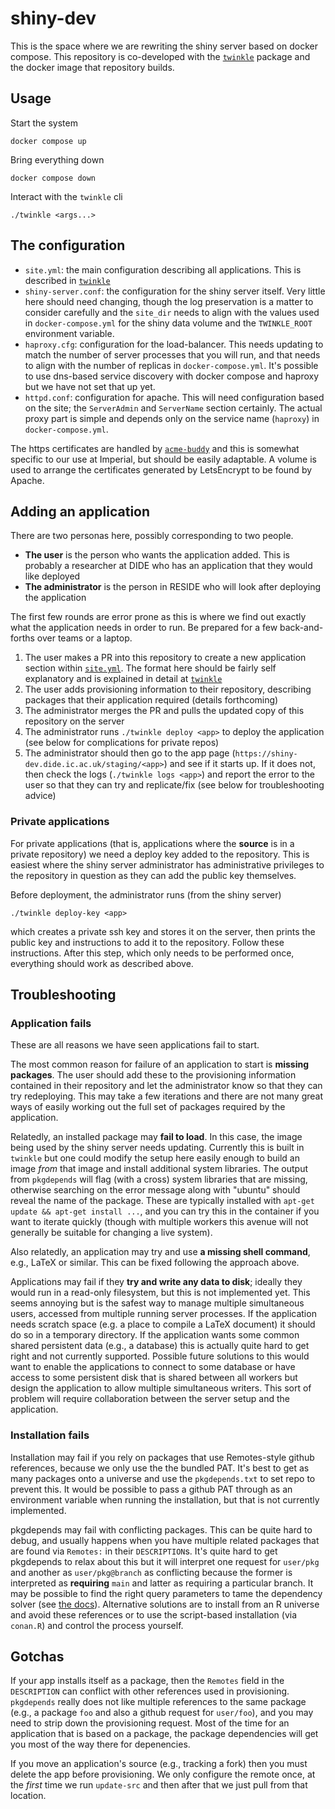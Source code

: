 # shiny-dev

This is the space where we are rewriting the shiny server based on docker compose.  This repository is co-developed with the [`twinkle`](https://github.com/mrc-ide/twinkle/) package and the docker image that repository builds.

## Usage

Start the system

```
docker compose up
```

Bring everything down

```
docker compose down
```

Interact with the `twinkle` cli

```
./twinkle <args...>
```

## The configuration

* `site.yml`: the main configuration describing all applications. This is described in [`twinkle`](https://github.com/mrc-ide/twinkle/)
* `shiny-server.conf`: the configuration for the shiny server itself. Very little here should need changing, though the log preservation is a matter to consider carefully and the `site_dir` needs to align with the values used in `docker-compose.yml` for the shiny data volume and the `TWINKLE_ROOT` environment variable.
* `haproxy.cfg`: configuration for the load-balancer.  This needs updating to match the number of server processes that you will run, and that needs to align with the number of replicas in `docker-compose.yml`.  It's possible to use dns-based service discovery with docker compose and haproxy but we have not set that up yet.
* `httpd.conf`: configuration for apache. This will need configuration based on the site; the `ServerAdmin` and `ServerName` section certainly.  The actual proxy part is simple and depends only on the service name (`haproxy`) in `docker-compose.yml`.

The https certificates are handled by [`acme-buddy`](https://github.com/reside-ic/acme-buddy/) and this is somewhat specific to our use at Imperial, but should be easily adaptable.  A volume is used to arrange the certificates generated by LetsEncrypt to be found by Apache.

## Adding an application

There are two personas here, possibly corresponding to two people.

* **The user** is the person who wants the application added.  This is probably a researcher at DIDE who has an application that they would like deployed
* **The administrator** is the person in RESIDE who will look after deploying the application

The first few rounds are error prone as this is where we find out exactly what the application needs in order to run.  Be prepared for a few back-and-forths over teams or a laptop.

1. The user makes a PR into this repository to create a new application section within [`site.yml`](site.yml).  The format here should be fairly self explanatory and is explained in detail at [`twinkle`](https://github.com/mrc-ide/twinkle/)
1. The user adds provisioning information to their repository, describing packages that their application required (details forthcoming)
1. The administrator merges the PR and pulls the updated copy of this repository on the server
1. The administrator runs `./twinkle deploy <app>` to deploy the application (see below for complications for private repos)
1. The administrator should then go to the app page (`https://shiny-dev.dide.ic.ac.uk/staging/<app>`) and see if it starts up.  If it does not, then check the logs (`./twinkle logs <app>`) and report the error to the user so that they can try and replicate/fix (see below for troubleshooting advice)

### Private applications

For private applications (that is, applications where the **source** is in a private repository) we need a deploy key added to the repository.  This is easiest where the shiny server administrator has administrative privileges to the repository in question as they can add the public key themselves.

Before deployment, the administrator runs (from the shiny server)

```
./twinkle deploy-key <app>
```

which creates a private ssh key and stores it on the server, then prints the public key and instructions to add it to the repository.  Follow these instructions.  After this step, which only needs to be performed once, everything should work as described above.

## Troubleshooting

### Application fails

These are all reasons we have seen applications fail to start.

The most common reason for failure of an application to start is **missing packages**.  The user should add these to the provisioning information contained in their repository and let the administrator know so that they can try redeploying.  This may take a few iterations and there are not many great ways of easily working out the full set of packages required by the application.

Relatedly, an installed package may **fail to load**.  In this case, the image being used by the shiny server needs updating.  Currently this is built in `twinkle` but one could modify the setup here easily enough to build an image *from* that image and install additional system libraries.  The output from `pkgdepends` will flag (with a cross) system libraries that are missing, otherwise searching on the error message along with "ubuntu" should reveal the name of the package.  These are typically installed with `apt-get update && apt-get install ...`, and you can try this in the container if you want to iterate quickly (though with multiple workers this avenue will not generally be suitable for changing a live system).

Also relatedly, an application may try and use **a missing shell command**, e.g., LaTeX or similar.  This can be fixed following the approach above.

Applications may fail if they **try and write any data to disk**; ideally they would run in a read-only filesystem, but this is not implemented yet.  This seems annoying but is the safest way to manage multiple simultaneous users, accessed from multiple running server processes.  If the application needs scratch space (e.g. a place to compile a LaTeX document) it should do so in a temporary directory.  If the application wants some common shared persistent data (e.g., a database) this is actually quite hard to get right and not currently supported.  Possible future solutions to this would want to enable the applications to connect to some database or have access to some persistent disk that is shared between all workers but design the application to allow multiple simultaneous writers.  This sort of problem will require collaboration between the server setup and the application.

### Installation fails

Installation may fail if you rely on packages that use Remotes-style github references, because we only use the the bundled PAT.  It's best to get as many packages onto a universe and use the `pkgdepends.txt` to set repo to prevent this.  It would be possible to pass a github PAT through as an environment variable when running the installation, but that is not currently implemented.

pkgdepends may fail with conflicting packages.  This can be quite hard to debug, and usually happens when you have multiple related packages that are found via `Remotes:` in their `DESCRIPTION`s.  It's quite hard to get pkgdepends to relax about this but it will interpret one request for `user/pkg` and another as `user/pkg@branch` as conflicting because the former is interpreted as **requiring** `main` and latter as requiring a particular branch.  It may be possible to find the right query parameters to tame the dependency solver (see [the docs](https://r-lib.github.io/pkgdepends/reference/pkg_refs.html)).  Alternative solutions are to install from an R universe and avoid these references or to use the script-based installation (via `conan.R`) and control the process yourself.

## Gotchas

If your app installs itself as a package, then the `Remotes` field in the `DESCRIPTION` can conflict with other references used in provisioning.  `pkgdepends` really does not like multiple references to the same package (e.g., a package `foo` and also a github request for `user/foo`), and you may need to strip down the provisioning request.  Most of the time for an application that is based on a package, the package dependencies will get you most of the way there for depenencies.

If you move an application's source (e.g., tracking a fork) then you must delete the app before provisioning.  We only configure the remote once, at the *first* time we run `update-src` and then after that we just pull from that location.
